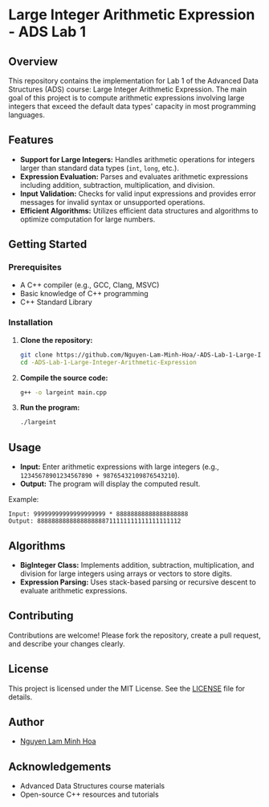 # Large Integer Arithmetic Expression - ADS Lab 1

## Overview

This repository contains the implementation for Lab 1 of the Advanced Data Structures (ADS) course: Large Integer Arithmetic Expression. The main goal of this project is to compute arithmetic expressions involving large integers that exceed the default data types' capacity in most programming languages.

## Features

- **Support for Large Integers:** Handles arithmetic operations for integers larger than standard data types (`int`, `long`, etc.).
- **Expression Evaluation:** Parses and evaluates arithmetic expressions including addition, subtraction, multiplication, and division.
- **Input Validation:** Checks for valid input expressions and provides error messages for invalid syntax or unsupported operations.
- **Efficient Algorithms:** Utilizes efficient data structures and algorithms to optimize computation for large numbers.

## Getting Started

### Prerequisites

- A C++ compiler (e.g., GCC, Clang, MSVC)
- Basic knowledge of C++ programming
- C++ Standard Library

### Installation

1. **Clone the repository:**
   ```bash
   git clone https://github.com/Nguyen-Lam-Minh-Hoa/-ADS-Lab-1-Large-Integer-Arithmetic-Expression.git
   cd -ADS-Lab-1-Large-Integer-Arithmetic-Expression
   ```

2. **Compile the source code:**
   ```bash
   g++ -o largeint main.cpp
   ```

3. **Run the program:**
   ```bash
   ./largeint
   ```

## Usage

- **Input:** Enter arithmetic expressions with large integers (e.g., `12345678901234567890 + 98765432109876543210`).
- **Output:** The program will display the computed result.

Example:
```
Input: 99999999999999999999 * 88888888888888888888
Output: 8888888888888888888711111111111111111112
```

## Algorithms

- **BigInteger Class:** Implements addition, subtraction, multiplication, and division for large integers using arrays or vectors to store digits.
- **Expression Parsing:** Uses stack-based parsing or recursive descent to evaluate arithmetic expressions.

## Contributing

Contributions are welcome! Please fork the repository, create a pull request, and describe your changes clearly.

## License

This project is licensed under the MIT License. See the [LICENSE](LICENSE) file for details.

## Author

- [Nguyen Lam Minh Hoa](https://github.com/Nguyen-Lam-Minh-Hoa)

## Acknowledgements

- Advanced Data Structures course materials
- Open-source C++ resources and tutorials
